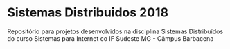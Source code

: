 # Sistemas Distribuidos 2018

Repositório para projetos desenvolvidos na disciplina Sistemas Distribuídos do curso Sistemas para Internet co IF Sudeste MG - Câmpus Barbacena
